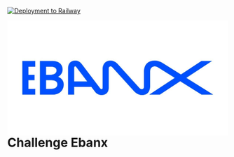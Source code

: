 [![Deployment to Railway](https://github.com/williamkoller/challenge-ebanx/actions/workflows/deployment.yml/badge.svg)](https://github.com/williamkoller/challenge-ebanx/actions/workflows/deployment.yml)

<img src="/images/EBANX_Logo.jpg" alt="Ebanx" title="Ebanx" align="right"/>

# Challenge Ebanx
